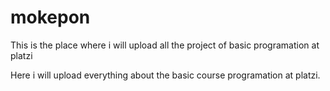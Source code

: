 # mokepon
This is the place where i will upload all the project of basic programation at platzi

Here i will upload everything about the basic course programation at platzi.
